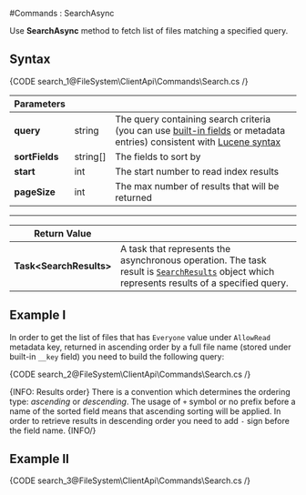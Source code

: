 ﻿#Commands : SearchAsync

Use **SearchAsync** method to fetch list of files matching a specified query.

## Syntax

{CODE search_1@FileSystem\ClientApi\Commands\Search.cs /}

| Parameters | | |
| ------------- | ------------- | ----- |
| **query** | string | The query containing search criteria (you can use [built-in fields](../../../../indexing) or metadata entries) consistent with [Lucene syntax](http://lucene.apache.org/core/old_versioned_docs/versions/3_0_0/queryparsersyntax.html) |
| **sortFields** | string[] | The fields to sort by |
| **start** | int | The start number to read index results |
| **pageSize** | int | The max number of results that will be returned |

<hr />

| Return Value | |
| ------------- | ------------- |
| **Task&lt;SearchResults&gt;** | A task that represents the asynchronous operation. The task result is [`SearchResults`](../../../../../glossary/search-results) object which represents results of a specified query. |

## Example I

In order to get the list of files that has `Everyone` value under `AllowRead` metadata key, returned in ascending order by a full file name (stored under built-in `__key` field) you need to build the following query:

{CODE search_2@FileSystem\ClientApi\Commands\Search.cs /}

{INFO: Results order}
There is a convention which determines the ordering type: *ascending* or *descending*.
The usage of `+` symbol or no prefix before a name of the sorted field means that ascending sorting will be applied. In order to retrieve
results in descending order you need to add `-` sign before the field name.
{INFO/}

## Example II

{CODE search_3@FileSystem\ClientApi\Commands\Search.cs /}